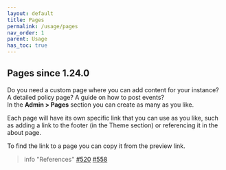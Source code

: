 ```yaml
---
layout: default
title: Pages
permalink: /usage/pages
nav_order: 1
parent: Usage
has_toc: true
---
```

## Pages <span class='label label-yellow'>since 1.24.0</span>

Do you need a custom page where you can add content for your instance? A detailed policy page? A guide on how to post events?  
In the **Admin > Pages**  section you can create as many as you like.

Each page will have its own specific link that you can use as you like, such as adding a link to the footer (in the Theme section) or referencing it in the about page.

To find the link to a page you can copy it from the preview link.

> info "References"
> [#520](https://framagit.org/les/gancio/-/issues/520)
> [#558](https://framagit.org/les/gancio/-/issues/558)
